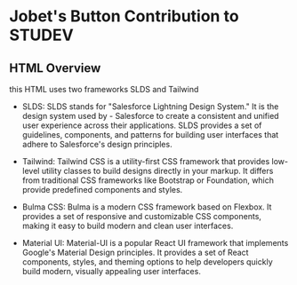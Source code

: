 # Jobet's Button Contribution to STUDEV

## HTML Overview

this HTML uses two frameworks SLDS and Tailwind

- SLDS: SLDS stands for "Salesforce Lightning Design System." It is the design system used by - Salesforce to create a consistent and unified user experience across their applications. SLDS provides a set of guidelines, components, and patterns for building user interfaces that adhere to Salesforce's design principles.

- Tailwind: Tailwind CSS is a utility-first CSS framework that provides low-level utility classes to build designs directly in your markup. It differs from traditional CSS frameworks like Bootstrap or Foundation, which provide predefined components and styles.

- Bulma CSS: Bulma is a modern CSS framework based on Flexbox. It provides a set of responsive and customizable CSS components, making it easy to build modern and clean user interfaces.

- Material UI: Material-UI is a popular React UI framework that implements Google's Material Design principles. It provides a set of React components, styles, and theming options to help developers quickly build modern, visually appealing user interfaces.
